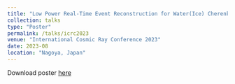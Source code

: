 ```yaml
---
title: "Low Power Real-Time Event Reconstruction for Water(Ice) Cherenkov Neutrino Telescopes"
collection: talks
type: "Poster"
permalink: /talks/icrc2023
venue: "International Cosmic Ray Conference 2023"
date: 2023-08
location: "Nagoya, Japan"
---
```


Download poster [here](https://drive.google.com/file/d/1jMjHlC62mbWXGwa2YmE2zls2OsMbEB8B/view?usp=share_link)

